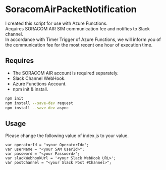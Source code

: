 # SoracomAirPacketNotification

I created this script for use with Azure Functions.  
Acquires SORACOM AIR SIM communication fee and notifies to Slack channel.  
In accordance with Timer Trigger of Azure Functions, we will inform you of the communication fee for the most recent one hour of execution time.  

## Requires
- The SORACOM AIR account is required separately.
- Slack Channel WebHook.
- Azure Functions Account.
- npm init & install.
```bash
npm init
npm install --save-dev request
npm install --save-dev async
```

## Usage
Please change the following value of index.js to your value.
```node
var operatorId = "<your OperatorId>";
var userName = "<your SAM UserId>";
var password = "<your Password>";
var slackWebhookUrl = '<your Slack WebHook URL>';
var postChannel = "<your Slack Post #Channel>";
```
